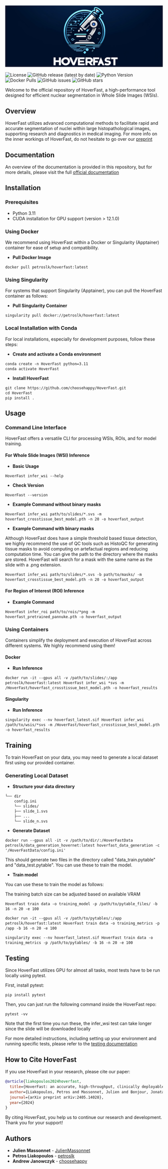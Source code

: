![HoverFast Logo](docs/source/_static/images/hoverfast_logo.png)

![License](https://img.shields.io/badge/License-BSD_3--Clause-blue.svg)
![GitHub release (latest by date)](https://img.shields.io/github/v/release/choosehappy/HoverFast)
![Python Version](https://img.shields.io/badge/python-3.11-blue)
![Docker Pulls](https://img.shields.io/docker/pulls/petroslk/hoverfast)
![GitHub issues](https://img.shields.io/github/issues/choosehappy/HoverFast)
![GitHub stars](https://img.shields.io/github/stars/choosehappy/HoverFast)

Welcome to the official repository of HoverFast, a high-performance tool designed for efficient nuclear segmentation in Whole Slide Images (WSIs).

## Overview

HoverFast utilizes advanced computational methods to facilitate rapid and accurate segmentation of nuclei within large histopathological images, supporting research and diagnostics in medical imaging. For more info on the inner workings of HoverFast, do not hesitate to go over our [preprint](https://arxiv.org/abs/2405.14028)

## Documentation

An overview of the documentation is provided in this repository, but for more details, please visit the full [official documentation](https://hoverfast.readthedocs.io/en/latest/)

## Installation

### Prerequisites

- Python 3.11
- CUDA installation for GPU support (version > 12.1.0)

### Using Docker

We recommend using HoverFast within a Docker or Singularity (Apptainer) container for ease of setup and compatibility.

- **Pull Docker Image**
```
docker pull petroslk/hoverfast:latest
```

### Using Singularity

For systems that support Singularity (Apptainer), you can pull the HoverFast container as follows:

- **Pull Singularity Container**
```
singularity pull docker://petroslk/hoverfast:latest
```

### Local Installation with Conda

For local installations, especially for development purposes, follow these steps:

- **Create and activate a Conda environment**
```
conda create -n HoverFast python=3.11
conda activate HoverFast
```

- **Install HoverFast**
```
git clone https://github.com/choosehappy/HoverFast.git
cd HoverFast
pip install .
```

## Usage

### Command Line Interface

HoverFast offers a versatile CLI for processing WSIs, ROIs, and for model training.

#### For Whole Slide Images (WSI) Inference

- **Basic Usage**
```
HoverFast infer_wsi --help
```
- **Check Version**
```
HoverFast --version
```

- **Example Command without binary masks**
```
HoverFast infer_wsi path/to/slides/*.svs -m hoverfast_crosstissue_best_model.pth -n 20 -o hoverfast_output
```

- **Example Command with binary masks**

Although HoverFast does have a simple threshold based tissue detection, we highly recommend the use of QC tools such as HistoQC for generating tissue masks to avoid computing on artefactual regions and reducing computation time.
You can give the path to the directory where the masks are stored. HoverFast will search for a mask with the same name as the slide with a .png extension.

```
HoverFast infer_wsi path/to/slides/*.svs -b path/to/masks/ -m hoverfast_crosstissue_best_model.pth -n 20 -o hoverfast_output
```

#### For Region of Interest (ROI) Inference

- **Example Command**

```
HoverFast infer_roi path/to/rois/*png -m hoverfast_pretrained_pannuke.pth -o hoverfast_output
```

### Using Containers

Containers simplify the deployment and execution of HoverFast across different systems. We highly recommend using them!

#### Docker

- **Run Inference**

```
docker run -it --gpus all -v /path/to/slides/:/app petroslk/hoverfast:latest HoverFast infer_wsi *svs -m /HoverFast/hoverfast_crosstissue_best_model.pth -o hoverfast_results
```

#### Singularity

- **Run Inference**

```
singularity exec --nv hoverfast_latest.sif HoverFast infer_wsi /path/to/wsis/*svs -m /HoverFast/hoverfast_crosstissue_best_model.pth -o hoverfast_results
```

## Training

To train HoverFast on your data, you may need to generate a local dataset first using our provided container.

### Generating Local Dataset

- **Structure your data directory**

```
└── dir
    config.ini
    └── slides/
    ├── slide_1.svs
    ├── ...
    └── slide_n.svs
```

- **Generate Dataset**

```
docker run --gpus all -it -v /path/to/dir/:/HoverFastData petroslk/data_generation_hovernet:latest hoverfast_data_generation -c '/HoverFastData/config.ini'
```

This should generate two files in the directory called "data_train.pytable" and "data_test.pytable". You can use these to train the model.

- **Train model**

You can use these to train the model as follows:

The training batch size can be adjusted based on available VRAM

```
HoverFast train data -o training_model -p /path/to/pytable_files/ -b 16 -n 20 -e 100
```

```
docker run -it --gpus all -v /path/to/pytables/:/app petroslk/hoverfast:latest HoverFast train data -o training_metrics -p /app -b 16 -n 20 -e 100
```

```
singularity exec --nv hoverfast_latest.sif HoverFast train data -o training_metrics -p /path/to/pytables/ -b 16 -n 20 -e 100
```

## Testing

Since HoverFast utilizes GPU for almost all tasks, most tests have to be run locally using pytest.

First, install pytest:

```
pip install pytest
```

Then, you can just run the following command inside the HoverFast repo:

```
pytest -vv
```
Note that the first time you run these, the infer_wsi test can take longer since the slide will be downloaded locally

For more detailed instructions, including setting up your environment and running specific tests, please refer to the [testing documentation](https://hoverfast.readthedocs.io/en/latest/unit_testing.html)

## How to Cite HoverFast

If you use HoverFast in your research, please cite our paper:

```bibtex
@article{liakopoulos2024hoverfast,
  title={HoverFast: an accurate, high-throughput, clinically deployable nuclear segmentation tool for brightfield digital pathology images},
  author={Liakopoulos, Petros and Massonnet, Julien and Bonjour, Jonatan and Mizrakli, Medya Tekes and Graham, Simon and Cuendet, Michel A and Seipel, Amanda H and Michielin, Olivier and Merkler, Doron and Janowczyk, Andrew},
  journal={arXiv preprint arXiv:2405.14028},
  year={2024}
}
```
By citing HoverFast, you help us to continue our research and development. Thank you for your support!


## Authors

- **Julien Massonnet** - [JulienMassonnet](https://github.com/JulienMassonnet)
- **Petros Liakopoulos**  - [petroslk](https://github.com/petroslk)
- **Andrew Janowczyk**  - [choosehappy](https://github.com/choosehappy)
